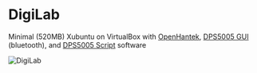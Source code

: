 # DigiLab
Minimal (520MB) Xubuntu on VirtualBox with [OpenHantek](https://github.com/OpenHantek/OpenHantek6022), [DPS5005 GUI](https://github.com/lambcutlet/DPS5005_pyGUI) (bluetooth), and [DPS5005 Script](https://github.com/TheHWcave/DPS5005-control) software

![DigiLab](https://user-images.githubusercontent.com/2650935/113604902-353d0280-9646-11eb-90e1-72d2f422248d.png)
